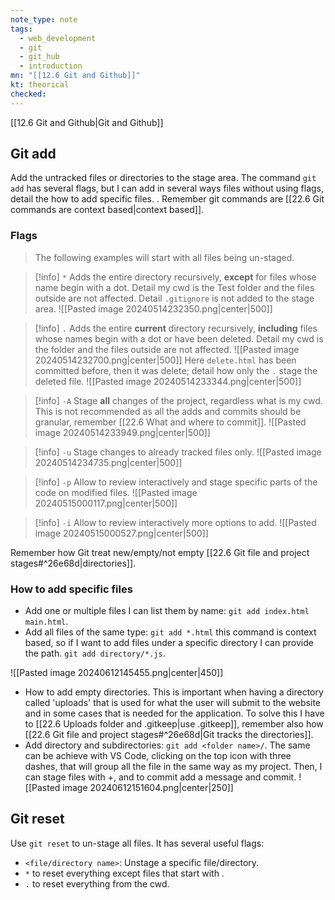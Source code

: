 ```yaml
---
note_type: note
tags:
  - web_development
  - git
  - git_hub
  - introduction
mn: "[[12.6 Git and Github]]"
kt: theorical
checked: 
---
```

[[12.6 Git and Github|Git and Github]]

## Git add
Add the untracked files or directories to the stage area. The command `git add` has several flags, but I can add in several ways files without using flags, detail the how to add specific files. . Remember git commands are [[22.6 Git commands are context based|context based]]. 
### Flags
>The following examples will start with all files being un-staged. 

>[!info] `*`
>Adds the entire directory recursively, **except** for files whose name begin with a dot. Detail my cwd is the Test folder and the files outside are not affected. Detail `.gitignore` is not added to the stage area.
>![[Pasted image 20240514232350.png|center|500]]

>[!info] `.`
>Adds the entire **current** directory recursively, **including** files whose names begin with a dot or have been deleted. Detail my cwd is the folder and the files outside are not affected.
>![[Pasted image 20240514232700.png|center|500]]
>Here `delete.html` has been committed before, then it was delete; detail how only the `.` stage the deleted file. 
>![[Pasted image 20240514233344.png|center|500]]

>[!info] `-A`
>Stage **all** changes of the project, regardless what is my cwd. This is not recommended as all the adds and commits should be granular, remember [[22.6 What and where to commit]]. 
>![[Pasted image 20240514233949.png|center|500]]

>[!info] `-u`
>Stage changes to already tracked files only.
>![[Pasted image 20240514234735.png|center|500]]

>[!info] `-p`
>Allow to review interactively and stage specific parts of the code on modified files. 
>![[Pasted image 20240515000117.png|center|500]]

>[!info] `-i`
>Allow to review interactively more options to add.
>![[Pasted image 20240515000527.png|center|500]]

Remember how Git treat new/empty/not empty [[22.6 Git file and project stages#^26e68d|directories]]. 


### How to add specific files
- Add one or multiple files I can list them by name: `git add index.html main.html`. 
- Add all files of the same type: `git add *.html` this command is context based, so if I want to add files under a specific directory I can provide the path. `git add directory/*.js`.

![[Pasted image 20240612145455.png|center|450]]

- How to add empty directories. This is important when having a directory called 'uploads' that is used for what the user will submit to the website and in some cases that is needed for the application. To solve this I have to [[22.6 Uploads folder and .gitkeep|use .gitkeep]], remember also how  [[22.6 Git file and project stages#^26e68d|Git tracks the directories]]. 
- Add directory and subdirectories: `git add <folder name>/`. The same can be achieve with VS Code, clicking on the top icon with three dashes, that will group all the file in the same way as my project. Then, I can stage files with +, and to commit add a message and commit. 
![[Pasted image 20240612151604.png|center|250]]

## Git reset 
Use `git reset`  to un-stage all files. It has several useful flags:
- `<file/directory name>`: Unstage a specific file/directory.
- `*` to reset everything except files that start with .
- `.` to reset everything from the cwd.


